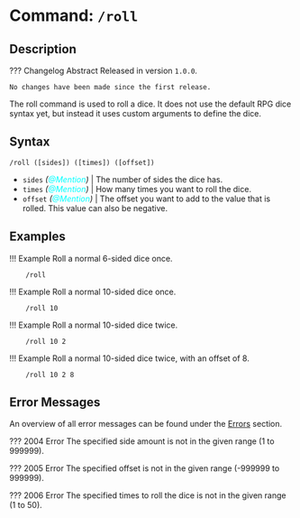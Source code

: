 # **Command:** `/roll`

## **Description**

??? Changelog Abstract
    Released in version `1.0.0`.

    No changes have been made since the first release.

The roll command is used to roll a dice. It does not use the default RPG dice syntax yet, but instead it uses custom arguments to define the dice.

## **Syntax**

    /roll ([sides]) ([times]) ([offset])

- `sides` *(<span style="color:aqua">@Mention</span>)* | The number of sides the dice has.
- `times` *(<span style="color:aqua">@Mention</span>)* | How many times you want to roll the dice.
- `offset` *(<span style="color:aqua">@Mention</span>)* | The offset you want to add to the value that is rolled. This value can also be negative.

## **Examples**

!!! Example
    Roll a normal 6-sided dice once.

        /roll

!!! Example
    Roll a normal 10-sided dice once.

        /roll 10

!!! Example
    Roll a normal 10-sided dice twice.

        /roll 10 2

!!! Example
    Roll a normal 10-sided dice twice, with an offset of 8.

        /roll 10 2 8

## **Error Messages**

An overview of all error messages can be found under the <a href="/errors/">Errors</a> section.

??? 2004 Error
    The specified side amount is not in the given range (1 to 999999).

??? 2005 Error
    The specified offset is not in the given range (-999999 to 999999).

??? 2006 Error
    The specified times to roll the dice is not in the given range (1 to 50).